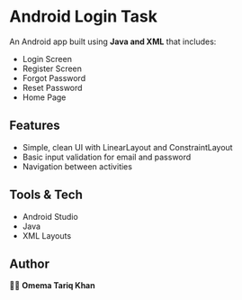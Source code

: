 # Android Login Task

An Android app built using **Java and XML** that includes:
- Login Screen
- Register Screen
- Forgot Password
- Reset Password
- Home Page

## Features
- Simple, clean UI with LinearLayout and ConstraintLayout
- Basic input validation for email and password
- Navigation between activities

## Tools & Tech
- Android Studio
- Java
- XML Layouts

## Author
👩‍💻 **Omema Tariq Khan**
